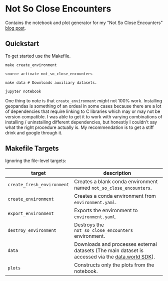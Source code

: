 # Not So Close Encounters

Contains the notebook and plot generator for my "Not So Close Encounters" [blog post](https://timothyrenner.github.io/datascience/2017/10/28/not-so-close-encounters.html).

## Quickstart

To get started use the Makefile.

```shell
make create_environment

source activate not_so_close_encounters

make data # Downloads auxiliary datasets.

jupyter notebook
```

One thing to note is that `create_environment` _might_ not 100% work.
Installing geopandas is something of an ordeal in some cases because there are a lot of dependencies that require linking to C libraries which may or may not be version compatible.
I was able to get it to work with varying combinations of installing / uninstalling different dependencies, but honestly I couldn't say what the right procedure actually is.
My recommendation is to get a stiff drink and google through it.

## Makefile Targets

Ignoring the file-level targets:

| target                     | description                                                                                                                                       |
| -------------------------- | ------------------------------------------------------------------------------------------------------------------------------------------------- |
| `create_fresh_environment` | Creates a blank conda environment named `not_so_close_encounters`.                                                                                |
| `create_environment`       | Creates a conda environment from `environment.yaml`.                                                                                              |
| `export_environment`       | Exports the environment to `environment.yaml`.                                                                                                    |
| `destroy_environment`      | Destroys the `not_so_close_encounters` environment.                                                                                               |
| `data`                     | Downloads and processes external datasets (The main dataset is accessed via the [data.world SDK](https://github.com/datadotworld/data.world-py)). |
| `plots`                    | Constructs only the plots from the notebook.                                                                                                      |

